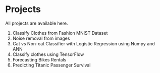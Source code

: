 # Projects
All projects are available here. 
1. Classify Clothes from Fashion MNIST Dataset
2. Noise removal from images
3. Cat vs Non-cat Classifier with Logistic Regression using Numpy and ANN
4. Classify clothes using TensorFlow
5. Forecasting Bikes Rentals
6. Predicting Titanic Passenger Survival
